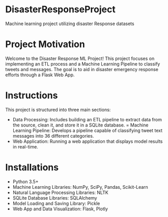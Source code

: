 # DisasterResponseProject
Machine learning project utilizing disaster Response datasets

# Project Motivation
Welcome to the Disaster Response ML Project! This project focuses on implementing an ETL process and a Machine Learning Pipeline to classify tweets and messages. The goal is to aid in disaster emergency response efforts through a Flask Web App.

# Instructions
This project is structured into three main sections:

- Data Processing: Includes building an ETL pipeline to extract data from the source, clean it, and store it in a SQLite database.
= Machine Learning Pipeline: Develops a pipeline capable of classifying tweet text messages into 36 different categories.
- Web Application: Running a web application that displays model results in real-time.

# Installations 
- Python 3.5+
- Machine Learning Libraries: NumPy, SciPy, Pandas, Scikit-Learn
- Natural Language Processing Libraries: NLTK
- SQLite Database Libraries: SQLAlchemy
- Model Loading and Saving Library: Pickle
- Web App and Data Visualization: Flask, Plotly
